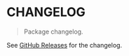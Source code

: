 # CHANGELOG

> Package changelog.

See [GitHub Releases](https://github.com/stdlib-js/math-base-special-minmaxn/releases) for the changelog.